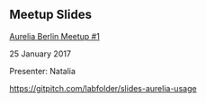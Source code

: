 ## Meetup Slides
[Aurelia Berlin Meetup #1](meetup.com/aurelia-berlin)

25 January 2017

Presenter: Natalia

https://gitpitch.com/labfolder/slides-aurelia-usage
